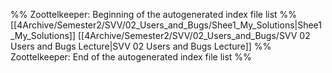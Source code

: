 %% Zoottelkeeper: Beginning of the autogenerated index file list  %%
 [[4Archive/Semester2/SVV/02_Users_and_Bugs/Shee1_My_Solutions|Shee1_My_Solutions]]
 [[4Archive/Semester2/SVV/02_Users_and_Bugs/SVV 02 Users and Bugs Lecture|SVV 02 Users and Bugs Lecture]]
%% Zoottelkeeper: End of the autogenerated index file list  %%
